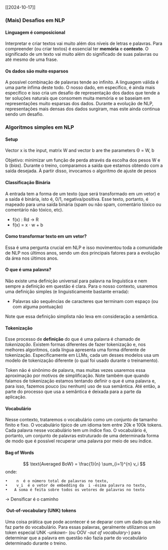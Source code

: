 [[2024-10-17]]

### (Mais) Desafios em NLP
#### Linguagem é composicional
Interpretar e criar textos vai muito além dos níveis de letras e palavras. Para compreender (ou criar textos) é essencial ter **memória** e **contexto**. O significado de um texto vai muito além do significado de suas palavras ou até mesmo de uma frase.

#### Os dados são muito esparsos
A possível combinação de palavras tende ao infinito. A linguagem válida é uma parte ínfima deste todo. O nosso dado, em específico, é ainda mais específico e isso cria um desafio de representação dos dados que tende a ter soluções naturais que consomem muita memória e se baseiam em representações muito esparsas dos dados. Durante a evolução de NLP, representações mais densas dos dados surgiram, mas este ainda continua sendo um desafio.

### Algoritmos simples em NLP
#### Setup
Vector x is the input, matrix W and vector b are the parameters
Θ = W, b

Objetivo: minimizar um função de perda através da escolha dos pesos W e b (*bias*). Durante o treino, comparamos a saída que estamos obtendo com a saída desejada. À partir disso, invocamos o algoritmo de ajuste de pesos
#### Classificação Binária
A entrada tem a forma de um texto (que será transformado em um vetor) e a saída é binária, isto é, 0/1, negativa/positiva. Esse texto, portanto, é mapeado para uma saída binária (spam ou não spam, comentário tóxico ou comentário não tóxico, etc). 

- f(x) : Rd → R
-  f(x) = x · w + b

#### **Como transformar texto em um vetor?** 
Essa é uma pergunta crucial em NLP e isso movimentou toda a comunidade de NLP nos últimos anos, sendo um dos principais fatores para a evolução da área nos últimos anos. 

#### O que é uma palavra?
Não existe uma definição universal para palavra na linguística e nem sempre a definição em questão é clara. Para o nosso contexto, usaremos uma definição simples (e linguisticamente bastante errada):
- Palavras são sequências de caracteres que terminam com espaço (ou com alguma pontuação)

Note que essa definição simplista não leva em consideração a semântica. 

#### Tokenização
Esse processo de **definição** do que é uma palavra é chamado de *tokenização*. Existem formas diferentes de fazer tokenização e, nos melhores algoritmos, cada língua apresenta uma forma diferente de tokenização. Especificamente em LLMs, cada um desses modelos usa um modelo de tokenização diferente (o qual foi usado durante o treinamento).

Token não é sinônimo de palavra, mas muitas vezes usaremos essa aproximação por motivos de simplificação. Note também que quando falamos de tokenização estamos tentando definir o que é uma palavra e, para isso, fazemos pouco (ou nenhum) uso de sua semântica. Até então, a parte do processo que usa a semântica é deixada para a parte da aplicação.

#### Vocabulário
Nesse contexto, trataremos o vocabulário como um conjunto de tamanho finito e fixo. O vocabulário típico de um idioma tem entre 20k e 100k tokens. Cada palavra nesse vocabulário tem um índice fixo. O vocabulário é, portanto, um conjunto de palavras estruturado de uma determinada forma de modo que é possível recuperar uma palavra por meio de seu índice.

#### Bag of Words


$$
\text{Averaged BoW} = \frac{1}{n} \sum_{i=1}^{n} v_i
$$
onde:

	•	 n  é o número total de palavras no texto,
	•	 v_i  é o vetor de embedding da  i -ésima palavra no texto,
	•	A soma é feita sobre todos os vetores de palavras no texto

-> Densificar é o caminho

####  Out-of-vocabulary (UNK) tokens
Uma coisa prática que pode acontecer é se deparar com um dado que não faz parte do vocabulário. Para essas palavras, geralmente utilizamos um token especial UNK -*unkown*- (ou OOV -*out of vocabulary*-) para determinar que a palavra em questão não fazia parte do vocabulário determinado durante o treino.